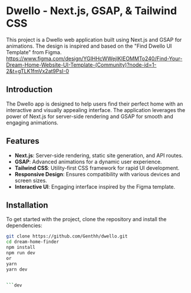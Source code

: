 # Dwello - Next.js, GSAP, & Tailwind CSS

This project is a Dwello web application built using Next.js and GSAP for animations. The design is inspired and based on the "Find Dwello UI Template" from Figma.
https://www.figma.com/design/YGIHHcWWejlKIEOMMTo240/Find-Your-Dream-Home-Website-UI-Template-(Community)?node-id=1-2&t=gTLK1fmVx2at9PsI-0

## Introduction

The Dwello app is designed to help users find their perfect home with an interactive and visually appealing interface. The application leverages the power of Next.js for server-side rendering and GSAP for smooth and engaging animations.

## Features

- **Next.js**: Server-side rendering, static site generation, and API routes.
- **GSAP**: Advanced animations for a dynamic user experience.
- **Tailwind CSS**: Utility-first CSS framework for rapid UI development.
- **Responsive Design**: Ensures compatibility with various devices and screen sizes.
- **Interactive UI**: Engaging interface inspired by the Figma template.

## Installation

To get started with the project, clone the repository and install the dependencies:

````bash
git clone https://github.com/Genthh/dwello.git
cd dream-home-finder
npm install
npm run dev
or
yarn
yarn dev


```dev
````
